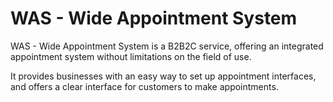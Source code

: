 # WAS - Wide Appointment System

WAS - Wide Appointment System is a B2B2C service, offering an integrated appointment system without limitations on the field of use.

It provides businesses with an easy way to set up appointment interfaces, and offers a clear interface for customers to make appointments.
